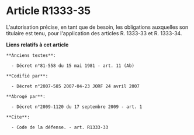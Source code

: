 # Article R1333-35

L'autorisation précise, en tant que de besoin, les obligations auxquelles son titulaire est tenu, pour l'application des
articles R. 1333-33 et R. 1333-34.

**Liens relatifs à cet article**

	**Anciens textes**:

	  - Décret n°81-558 du 15 mai 1981 - art. 11 (Ab)

	**Codifié par**:

	  - Décret n°2007-585 2007-04-23 JORF 24 avril 2007

	**Abrogé par**:

	  - Décret n°2009-1120 du 17 septembre 2009 - art. 1

	**Cite**:

	  - Code de la défense. - art. R1333-33

